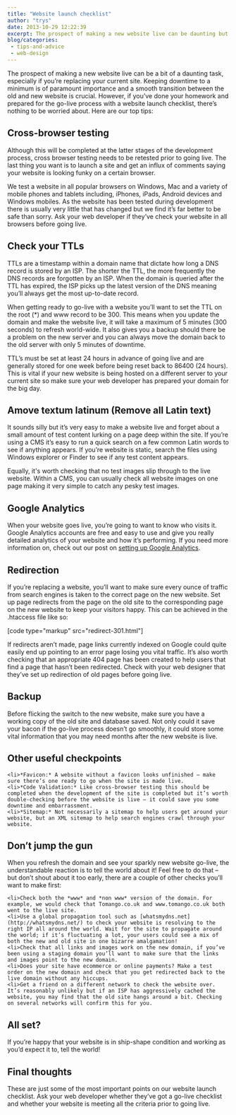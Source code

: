 ```yaml
---
title: "Website launch checklist"
author: "trys"
date: 2013-10-29 12:22:39
excerpt: The prospect of making a new website live can be daunting but if you’re prepared, there’s nothing to be worried about. Here are our top tips.
blog/categories: 
 - tips-and-advice
 - web-design
---
```


The prospect of making a new website live can be a bit of a daunting task, especially if you’re replacing your current site. Keeping downtime to a minimum is of paramount importance and a smooth transition between the old and new website is crucial. However, if you’ve done your homework and prepared for the go-live process with a website launch checklist, there’s nothing to be worried about. Here are our top tips:

## Cross-browser testing

Although this will be completed at the latter stages of the development process, cross browser testing needs to be retested prior to going live. The last thing you want is to launch a site and get an influx of comments saying your website is looking funky on a certain browser.

We test a website in all popular browsers on Windows, Mac and a variety of mobile phones and tablets including, iPhones, iPads, Android devices and Windows mobiles. As the website has been tested during development there is usually very little that has changed but we find it’s far better to be safe than sorry. Ask your web developer if they’ve check your website in all browsers before going live.

## Check your TTLs

TTLs are a timestamp within a domain name that dictate how long a DNS record is stored by an ISP. The shorter the TTL, the more frequently the DNS records are forgotten by an ISP. When the domain is queried after the TTL has expired, the ISP picks up the latest version of the DNS meaning you’ll always get the most up-to-date record.

When getting ready to go-live with a website you’ll want to set the TTL on the root (*) and www record to be 300. This means when you update the domain and make the website live, it will take a maximum of 5 minutes (300 seconds) to refresh world-wide. It also gives you a backup should there be a problem on the new server and you can always move the domain back to the old server with only 5 minutes of downtime.

TTL’s must be set at least 24 hours in advance of going live and are generally stored for one week before being reset back to 86400 (24 hours). This is vital if your new website is being hosted on a different server to your current site so make sure your web developer has prepared your domain for the big day.

## Amove textum latinum (Remove all Latin text)

It sounds silly but it’s very easy to make a website live and forget about a small amount of test content lurking on a page deep within the site. If you’re using a CMS it’s easy to run a quick search on a few common Latin words to see if anything appears. If you’re website is static, search the files using Windows explorer or Finder to see if any test content appears.

Equally, it's worth checking that no test images slip through to the live website. Within a CMS, you can usually check all website images on one page making it very simple to catch any pesky test images.

## Google Analytics

When your website goes live, you’re going to want to know who visits it. Google Analytics accounts are free and easy to use and give you really detailed analytics of your website and how it’s performing. If you need more information on, check out our post on [setting up Google Analytics](http://www.tomango.co.uk/blog/how-to-set-up-google-analytics).

## Redirection

If you’re replacing a website, you’ll want to make sure every ounce of traffic from search engines is taken to the correct page on the new website. Set up page redirects from the page on the old site to the corresponding page on the new website to keep your visitors happy. This can be achieved in the .htaccess file like so:

[code type="markup" src="redirect-301.html"]

If redirects aren’t made, page links currently indexed on Google could quite easily end up pointing to an error page losing you vital traffic. It’s also worth checking that an appropriate 404 page has been created to help users that find a page that hasn’t been redirected. Check with your web designer that they’ve set up redirection of old pages before going live.

## Backup

Before flicking the switch to the new website, make sure you have a working copy of the old site and database saved. Not only could it save your bacon if the go-live process doesn’t go smoothly, it could store some vital information that you may need months after the new website is live.

## Other useful checkpoints


	<li>*Favicon:* A website without a favicon looks unfinished – make sure there’s one ready to go when the site is made live.
	<li>*Code Validation:* Like cross-browser testing this should be completed when the development of the site is completed but it’s worth double-checking before the website is live – it could save you some downtime and embarrassment.
	<li>*Sitemap:* Not necessarily a sitemap to help users get around your website, but an XML sitemap to help search engines crawl through your website.



## Don’t jump the gun

When you refresh the domain and see your sparkly new website go-live, the understandable reaction is to tell the world about it! Feel free to do that – but don’t shout about it too early, there are a couple of other checks you’ll want to make first:

	<li>Check both the *www* and *non www* version of the domain. For example, we would check that Tomango.co.uk and www.tomango.co.uk both went to the live site.
	<li>Use a global propagation tool such as [whatsmydns.net](http://whatsmydns.net/) to check your website is resolving to the right IP all around the world. Wait for the site to propagate around the world; if it’s fluctuating a lot, your users could see a mix of both the new and old site in one bizarre amalgamation!
	<li>Check that all links and images work on the new domain, if you’ve been using a staging domain you’ll want to make sure that the links and images point to the new domain.
	<li>Does your site have ecommerce or online payments? Make a test order on the new domain and check that you get redirected back to the live domain without any hiccups.
	<li>Get a friend on a different network to check the website over. It’s reasonably unlikely but if an ISP has aggressively cached the website, you may find that the old site hangs around a bit. Checking on several networks will confirm this for you.



## All set?

If you’re happy that your website is in ship-shape condition and working as you’d expect it to, tell the world!

## Final thoughts

These are just some of the most important points on our website launch checklist. Ask your web developer whether they’ve got a go-live checklist and whether your website is meeting all the criteria prior to going live.


